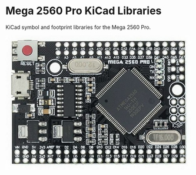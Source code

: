 # Mega 2560 Pro KiCad Libraries

KiCad symbol and footprint libraries for the Mega 2560 Pro.

![](imgs/mega2560pro.jpg)

